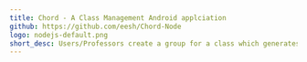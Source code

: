```yaml
---
title: Chord - A Class Management Android applciation
github: https://github.com/eesh/Chord-Node
logo: nodejs-default.png
short_desc: Users/Professors create a group for a class which generates a unique code. Students of the class can use this unique code to access the class group in the application. Class group can be used for communication, assignments, and material distribution.
---
```

